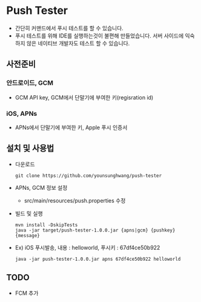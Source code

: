 # Push Tester
- 간단히 커맨드에서 푸시 테스트를 할 수 있습니다.
- 푸시 테스트를 위해 IDE를 실행하는것이 불편해 만들었습니다. 서버 사이드에 익숙하지 않은 네이티브 개발자도 테스트 할 수 있습니다.

## 사전준비
### 안드로이드, GCM
  - GCM API key, GCM에서 단말기에 부여한 키(regisration id)
### iOS, APNs
  - APNs에서 단말기에 부여한 키, Apple 푸시 인증서

## 설치 및 사용법
- 다운로드

  ```
  git clone https://github.com/younsunghwang/push-tester
  ```

- APNs, GCM 정보 설정
  - src/main/resources/push.properties 수정

- 빌드 및 실행
  ```
  mvn install -DskipTests
  java -jar target/push-tester-1.0.0.jar {apns|gcm} {pushkey} {message}
  ```


- Ex) iOS 푸시발송, 내용 : helloworld, 푸시키 : 67df4ce50b922

  ```
  java -jar push-tester-1.0.0.jar apns 67df4ce50b922 helloworld
  ```

## TODO
- FCM 추가
